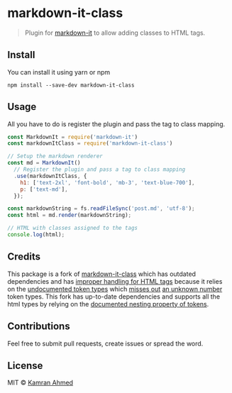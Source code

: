 # markdown-it-class

> Plugin for [markdown-it](https://github.com/markdown-it/markdown-it) to allow adding classes to HTML tags.

## Install

You can install it using yarn or npm

```shell
npm install --save-dev markdown-it-class
```

## Usage

All you have to do is register the plugin and pass the tag to class mapping.

```javascript
const MarkdownIt = require('markdown-it')
const markdownItClass = require('markdown-it-class')

// Setup the markdown renderer
const md = MarkdownIt()
  // Register the plugin and pass a tag to class mapping
  .use(markdownItClass, {
    h1: ['text-2xl', 'font-bold', 'mb-3', 'text-blue-700'],
    p: ['text-md'],
  });

const markdownString = fs.readFileSync('post.md', 'utf-8');
const html = md.render(markdownString);

// HTML with classes assigned to the tags
console.log(html);
```

## Credits

This package is a fork of [markdown-it-class](https://github.com/HiroshiOkada/markdown-it-class) which has outdated dependencies and has [improper handling for HTML tags](https://github.com/HiroshiOkada/markdown-it-class/blob/19ab6f12ef78af7df15795ec4eb30c39e8653ea5/index.js#L11) because it relies on the [undocumented token types](https://github.com/markdown-it/markdown-it/issues/822) which [misses out](https://github.com/HiroshiOkada/markdown-it-class/pull/1) [an unknown number](https://github.com/HiroshiOkada/markdown-it-class/pull/3) token types. This fork has up-to-date dependencies and supports all the html types by relying on the [documented nesting property of tokens](https://markdown-it.github.io/markdown-it/#Token.prototype.nesting). 

## Contributions

Feel free to submit pull requests, create issues or spread the word.

## License

MIT &copy; [Kamran Ahmed](https://twitter.com/kamranahmedse)


